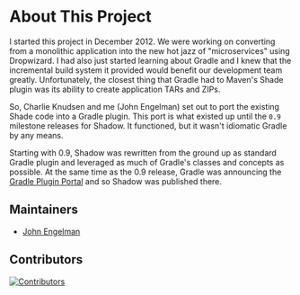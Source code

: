 # About This Project

I started this project in December 2012. We were working on converting from a monolithic application into the
new hot jazz of "microservices" using Dropwizard.
I had also just started learning about Gradle and I knew that the incremental build system it provided would benefit
our development team greatly.
Unfortunately, the closest thing that Gradle had to Maven's Shade plugin was its ability to create application TARs and
ZIPs.

So, Charlie Knudsen and me (John Engelman) set out to port the existing Shade code into a Gradle plugin.
This port is what existed up until the `0.9` milestone releases for Shadow.
It functioned, but it wasn't idiomatic Gradle by any means.

Starting with 0.9, Shadow was rewritten from the ground up as standard Gradle plugin and leveraged as much of Gradle's
classes and concepts as possible.
At the same time as the 0.9 release, Gradle was announcing the [Gradle Plugin Portal](https://plugins.gradle.org) and
so Shadow was published there.

## Maintainers

* [John Engelman](https://github.com/johnrengelman)

## Contributors

<a href="https://github.com/GradleUp/shadow/graphs/contributors">
  <img src="https://contrib.rocks/image?repo=GradleUp/shadow"  alt="Contributors"/>
</a>
